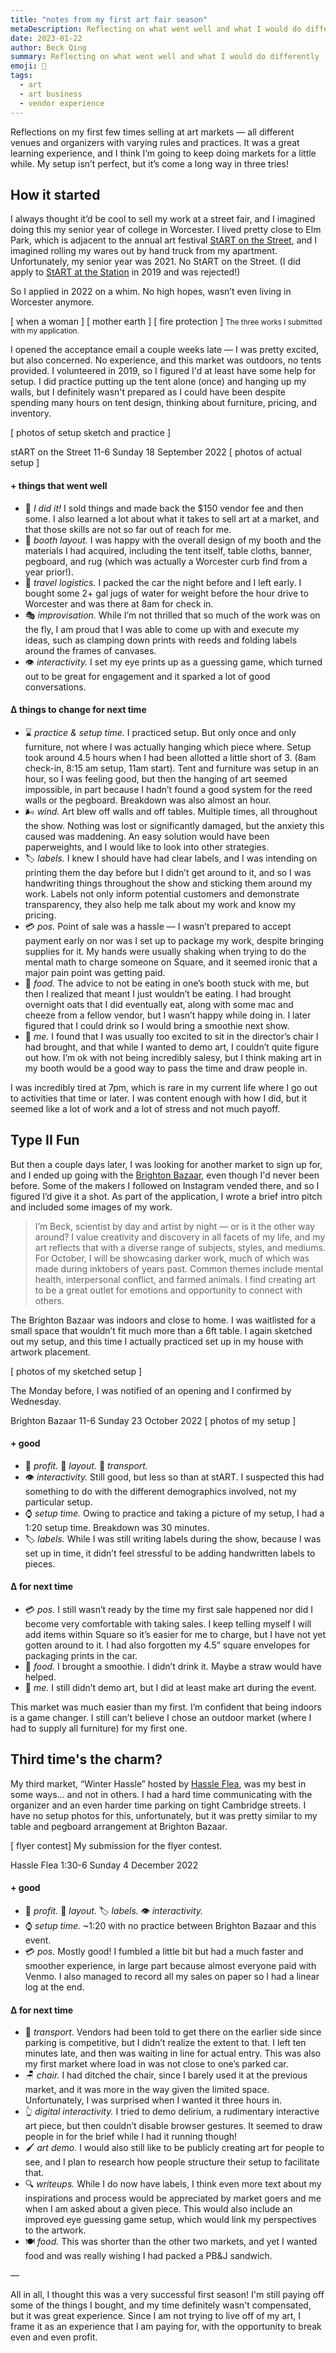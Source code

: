 ```yaml
---
title: "notes from my first art fair season"
metaDescription: Reflecting on what went well and what I would do differently
date: 2023-01-22
author: Beck Qing
summary: Reflecting on what went well and what I would do differently
emoji: 🎪
tags:
  - art
  - art business
  - vendor experience
---
```

Reflections on my first few times selling at art markets — all different venues and organizers with varying rules and practices. It was a great learning experience, and I think I’m going to keep doing markets for a little while. My setup isn’t perfect, but it’s come a long way in three tries!

## How it started
I always thought it’d be cool to sell my work at a street fair, and I imagined doing this my senior year of college in Worcester. I lived pretty close to Elm Park, which is adjacent to the annual art festival [StART on the Street](https://www.startonthestreet.org/), and I imagined rolling my wares out by hand truck from my apartment. Unfortunately, my senior year was 2021. No StART on the Street. (I did apply to [StART at the Station](https://www.startonthestreet.org/start-station) in 2019 and was rejected!)

So I applied in 2022 on a whim. No high hopes, wasn’t even living in Worcester anymore.

[ when a woman ] [ mother earth ] [ fire protection ]
<small>The three works I submitted with my application.</small>

I opened the acceptance email a couple weeks late — I was pretty excited, but also concerned. No experience, and this market was outdoors, no tents provided. I volunteered in 2019, so I figured I'd at least have some help for setup. I did practice putting up the tent alone (once) and hanging up my walls, but I definitely wasn't prepared as I could have been despite spending many hours on tent design, thinking about furniture, pricing, and inventory.

[ photos of setup sketch and practice ]

stART on the Street
11-6 Sunday 18 September 2022
[ photos of actual setup ]
#### + things that went well

<ul class="emoji-bullet">
    <li><span class="mono">🎯 <i>I did it!</i></span> I sold things and made back the $150 vendor fee and then some. I also learned a lot about what it takes to sell art at a market, and that those skills are not so far out of reach for me.</li>
    <li><span class ="mono">🎪 <i>booth layout.</i></span> I was happy with the overall design of my booth and the materials I had acquired, including the tent itself, table cloths, banner, pegboard, and rug (which was actually a Worcester curb find from a year prior!).</li>
    <li><span class ="mono">🚗 <i>travel logistics.</i></span> I packed the car the night before and I left early. I bought some 2+ gal jugs of water for weight before the hour drive to Worcester and was there at 8am for check in.</li>
    <li><span class ="mono">🎭 <i>improvisation.</i></span> While I’m not thrilled that so much of the work was on the fly, I am proud that I was able to come up with and execute my ideas, such as clamping down prints with reeds and folding labels around the frames of canvases.</li>
    <li><span class ="mono">👁 <i>interactivity.</i></span> I set my eye prints up as a guessing game, which turned out to be great for engagement and it sparked a lot of good conversations.</li>
</ul>

#### Δ things to change for next time

<ul class="emoji-bullet">
    <li><span class ="mono">⌛ <i>practice & setup time.</i></span> I practiced setup. But only once and only furniture, not where I was actually hanging which piece where. Setup took around 4.5 hours when I had been allotted a little short of 3. (8am check-in, 8:15 am setup, 11am start). Tent and furniture was setup in an hour, so I was feeling good, but then the hanging of art seemed impossible, in part because I hadn’t found a good system for the reed walls or the pegboard. Breakdown was also almost an hour.</li>
    <li><span class ="mono">🌬 <i>wind.</i></span> Art blew off walls and off tables. Multiple times, all throughout the show. Nothing was lost or significantly damaged, but the anxiety this caused was maddening. An easy solution would have been paperweights, and I would like to look into other strategies.</li>
    <li><span class ="mono">🏷 <i>labels.</i></span> I knew I should have had clear labels, and I was intending on printing them the day before but I didn’t get around to it, and so I was handwriting things throughout the show and sticking them around my work. Labels not only inform potential customers and demonstrate transparency, they also help me talk about my work and know my pricing.</li>
    <li><span class ="mono">💳 <i>pos.</i></span> Point of sale was a hassle — I wasn’t prepared to accept payment early on nor was I set up to package my work, despite bringing supplies for it. My hands were usually shaking when trying to do the mental math to charge someone on Square, and it seemed ironic that a major pain point was getting paid.</li>
    <li><span class ="mono">🥣 <i>food.</i></span> The advice to not be eating in one’s booth stuck with me, but then I realized that meant I just wouldn’t be eating. I had brought overnight oats that I did eventually eat, along with some mac and cheeze from a fellow vendor, but I wasn’t happy while doing in. I later figured that I could drink so I would bring a smoothie next show.</li>
    <li><span class ="mono">👋 <i>me.</i></span> I found that I was usually too excited to sit in the director’s chair I had brought, and that while I wanted to demo art, I couldn’t quite figure out how. I’m ok with not being incredibly salesy, but I think making art in my booth would be a good way to pass the time and draw people in.</li>
</ul>

I was incredibly tired at 7pm, which is rare in my current life where I go out to activities that time or later. I was content enough with how I did, but it seemed like a lot of work and a lot of stress and not much payoff.

## Type II Fun
But then a couple days later, I was looking for another market to sign up for, and I ended up going with the [Brighton Bazaar](https://www.instagram.com/thebrightonbazaar/), even though I'd never been before. Some of the makers I followed on Instagram vended there, and so I figured I’d give it a shot. As part of the application, I wrote a brief intro pitch and included some images of my work.

> I’m Beck, scientist by day and artist by night — or is it the other way around? I value creativity and discovery in all facets of my life, and my art reflects that with a diverse range of subjects, styles, and mediums. <br>
> For October, I will be showcasing darker work, much of which was made during inktobers of years past. Common themes include mental health, interpersonal conflict, and farmed animals. I find creating art to be a great outlet for emotions and opportunity to connect with others.

The Brighton Bazaar was indoors and close to home. I was waitlisted for a small space that wouldn’t fit much more than a 6ft table. I again sketched out my setup, and this time I actually practiced set up in my house with artwork placement.

[ photos of my sketched setup ]

The Monday before, I was notified of an opening and I confirmed by Wednesday.

Brighton Bazaar
11-6 Sunday 23 October 2022
[ photos of my setup ]

#### + good

<ul class="emoji-bullet">
    <li><span class ="mono">🎯 <i>profit.</i> 📌 <i>layout.</i> 🚗 <i>transport.</i></span></li>
    <li><span class ="mono">👁 <i>interactivity.</i></span> Still good, but less so than at stART. I suspected this had something to do with the different demographics involved, not my particular setup.</li>
    <li><span class ="mono">⌚ <i>setup time.</i></span> Owing to practice and taking a picture of my setup, I had a 1:20 setup time. Breakdown was 30 minutes.</li>
    <li><span class ="mono">🏷 <i>labels.</i></span> While I was still writing labels during the show, because I was set up in time, it didn’t feel stressful to be adding handwritten labels to pieces.</li>
</ul>

#### Δ for next time

<ul class="emoji-bullet">
    <li><span class ="mono">💳 <i>pos.</i></span> I still wasn’t ready by the time my first sale happened nor did I become very comfortable with taking sales. I keep telling myself I will add items within Square so it’s easier for me to charge, but I have not yet gotten around to it. I had also forgotten my 4.5” square envelopes for packaging prints in the car.</li>
    <li><span class ="mono">🥤 <i>food.</i></span> I brought a smoothie. I didn’t drink it. Maybe a straw would have helped.</li>
    <li><span class ="mono">👋 <i>me.</i></span> I still didn’t demo art, but I did at least make art during the event.</li>
</ul>
  
This market was much easier than my first. I’m confident that being indoors is a game changer. I still can’t believe I chose an outdoor market (where I had to supply all furniture) for my first one.

## Third time's the charm?
My third market, “Winter Hassle” hosted by [Hassle Flea](https://bostonhassle.com/bostonhassleflea/), was my best in some ways… and not in others. I had a hard time communicating with the organizer and an even harder time parking on tight Cambridge streets. I have no setup photos for this, unfortunately, but it was pretty similar to my table and pegboard arrangement at Brighton Bazaar.

[ flyer contest]
My submission for the flyer contest.


Hassle Flea
1:30-6 Sunday 4 December 2022 
#### + good
<ul class="emoji-bullet">
    <li><span class ="mono">🎯 <i>profit.</i> 📌 <i>layout.</i> 🏷 <i>labels.</i> 👁 <i>interactivity.</i></li>
    <li><span class ="mono">⌚ <i>setup time.</i></span> ~1:20 with no practice between Brighton Bazaar and this event.</li>
    <li><span class ="mono">💳 <i>pos.</i></span> Mostly good! I fumbled a little bit but had a much faster and smoother experience, in large part because almost everyone paid with Venmo. I also managed to record all my sales on paper so I had a linear log at the end.</li>
</ul>

#### Δ for next time
<ul class="emoji-bullet">
    <li><span class ="mono">🚗 <i>transport.</i></span> Vendors had been told to get there on the earlier side since parking is competitive, but I didn’t realize the extent to that. I left ten minutes late, and then was waiting in line for actual entry. This was also my first market where load in was not close to one’s parked car.</li>
    <li><span class ="mono">🪑 <i>chair.</i></span> I had ditched the chair, since I barely used it at the previous market, and it was more in the way given the limited space. Unfortunately, I was surprised when I wanted it three hours in.</li>
    <li><span class ="mono">👆 <i>digital interactivity.</i></span> I tried to demo delirium, a rudimentary interactive art piece, but then couldn’t disable browser gestures. It seemed to draw people in for the brief while I had it running though!</li>
    <li><span class ="mono">🖌 <i>art demo.</i></span> I would also still like to be publicly creating art for people to see, and I plan to research how people structure their setup to facilitate that.</li>
    <li><span class ="mono">🔍 <i>writeups.</i></span> While I do now have labels, I think even more text about my inspirations and process would be appreciated by market goers and me when I am asked about a given piece. This would also include an improved eye guessing game setup, which would link my perspectives to the artwork.</li>
    <li><span class ="mono">🍽 <i>food.</i></span> This was shorter than the other two markets, and yet I wanted food and was really wishing I had packed a PB&J sandwich.</li>
</ul>

—

All in all, I thought this was a very successful first season! I'm still paying off some of the things I bought, and my time definitely wasn't compensated, but it was great experience. Since I am not trying to live off of my art, I frame it as an experience that I am paying for, with the opportunity to break even and even profit.
